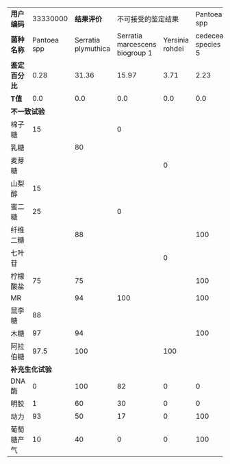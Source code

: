 <table class='layui-table'>
<tr>
<td><b>用户编码</b></td>
<td>33330000</td>
<td><b>结果评价</b></td>
<td colspan='2'>不可接受的鉴定结果</td>
<td>Pantoea spp</td>
</tr>
<tr>
<td><b>菌种名称</b></td>
<td>Pantoea spp</td>
<td>Serratia plymuthica</td>
<td>Serratia marcescens biogroup 1</td>
<td>Yersinia rohdei</td>
<td>cedecea species 5</td>
</tr>
<tr>
<td><b>鉴定百分比</b></td>
<td>0.28</td>
<td>31.36</td>
<td>15.97</td>
<td>3.71</td>
<td>2.23</td>
</tr>
<tr>
<td><b>T值</b></td>
<td>0.0</td>
<td>0.0</td>
<td>0.0</td>
<td>0.0</td>
<td>0.0</td>
</tr>
<tr>
<td colspan='6'><b>不一致试验</b></td>
</tr>
<tr>
<td>棉子糖</td>
<td>15</td>
<td></td>
<td>0</td>
<td></td>
<td></td>
</tr>
<tr>
<td>乳糖</td>
<td></td>
<td>80</td>
<td></td>
<td></td>
<td></td>
</tr>
<tr>
<td>麦芽糖</td>
<td></td>
<td></td>
<td></td>
<td>0</td>
<td></td>
</tr>
<tr>
<td>山梨醇</td>
<td>15</td>
<td></td>
<td></td>
<td></td>
<td></td>
</tr>
<tr>
<td>蜜二糖</td>
<td>25</td>
<td></td>
<td>0</td>
<td></td>
<td></td>
</tr>
<tr>
<td>纤维二糖</td>
<td></td>
<td>88</td>
<td></td>
<td></td>
<td>100</td>
</tr>
<tr>
<td>七叶苷</td>
<td></td>
<td></td>
<td></td>
<td>0</td>
<td></td>
</tr>
<tr>
<td>柠檬酸盐</td>
<td>75</td>
<td>75</td>
<td></td>
<td></td>
<td>100</td>
</tr>
<tr>
<td>MR</td>
<td></td>
<td>94</td>
<td>100</td>
<td></td>
<td>100</td>
</tr>
<tr>
<td>鼠李糖</td>
<td>88</td>
<td></td>
<td></td>
<td></td>
<td></td>
</tr>
<tr>
<td>木糖</td>
<td>97</td>
<td>94</td>
<td></td>
<td></td>
<td>100</td>
</tr>
<tr>
<td>阿拉伯糖</td>
<td>97.5</td>
<td>100</td>
<td></td>
<td>100</td>
<td></td>
</tr>
<tr>
<td colspan='6'><b>补充生化试验</b></td>
</tr>
<tr>
<td>DNA酶</td>
<td>0</td>
<td>100</td>
<td>82</td>
<td>0</td>
<td>0</td>
</tr>
<tr>
<td>明胶</td>
<td>1</td>
<td>60</td>
<td>30</td>
<td>0</td>
<td>0</td>
</tr>
<tr>
<td>动力</td>
<td>93</td>
<td>50</td>
<td>17</td>
<td>0</td>
<td>100</td>
</tr>
<tr>
<td>葡萄糖产气</td>
<td>10</td>
<td>40</td>
<td>0</td>
<td>0</td>
<td>100</td>
</tr>
</table>
